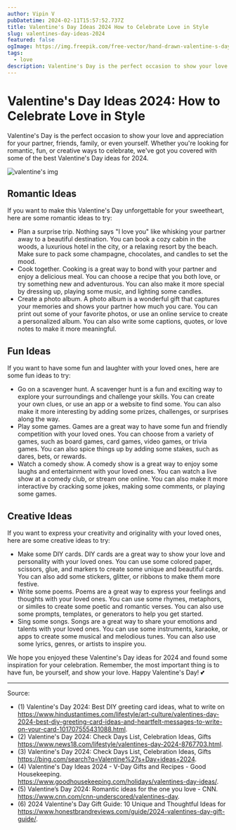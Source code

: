 ```yaml
---
author: Vipin V
pubDatetime: 2024-02-11T15:57:52.737Z
title: Valentine's Day Ideas 2024 How to Celebrate Love in Style
slug: valentines-day-ideas-2024
featured: false
ogImage: https://img.freepik.com/free-vector/hand-drawn-valentine-s-day-background_23-2148399453.jpg
tags:
  - love
description: Valentine's Day is the perfect occasion to show your love and appreciation for your partner, friends, family, or even yourself. Whether you're looking for romantic, fun, or creative ways to celebrate, we've got you covered with some of the best Valentine's Day ideas for 2024.
---
```


# Valentine's Day Ideas 2024: How to Celebrate Love in Style

Valentine's Day is the perfect occasion to show your love and appreciation for your partner, friends, family, or even yourself. Whether you're looking for romantic, fun, or creative ways to celebrate, we've got you covered with some of the best Valentine's Day ideas for 2024.

![valentine's img](https://img.freepik.com/free-vector/hand-drawn-valentine-s-day-background_23-2148399453.jpg)

## Romantic Ideas

If you want to make this Valentine's Day unforgettable for your sweetheart, here are some romantic ideas to try:

- Plan a surprise trip. Nothing says "I love you" like whisking your partner away to a beautiful destination. You can book a cozy cabin in the woods, a luxurious hotel in the city, or a relaxing resort by the beach. Make sure to pack some champagne, chocolates, and candles to set the mood.
- Cook together. Cooking is a great way to bond with your partner and enjoy a delicious meal. You can choose a recipe that you both love, or try something new and adventurous. You can also make it more special by dressing up, playing some music, and lighting some candles.
- Create a photo album. A photo album is a wonderful gift that captures your memories and shows your partner how much you care. You can print out some of your favorite photos, or use an online service to create a personalized album. You can also write some captions, quotes, or love notes to make it more meaningful.

## Fun Ideas

If you want to have some fun and laughter with your loved ones, here are some fun ideas to try:

- Go on a scavenger hunt. A scavenger hunt is a fun and exciting way to explore your surroundings and challenge your skills. You can create your own clues, or use an app or a website to find some. You can also make it more interesting by adding some prizes, challenges, or surprises along the way.
- Play some games. Games are a great way to have some fun and friendly competition with your loved ones. You can choose from a variety of games, such as board games, card games, video games, or trivia games. You can also spice things up by adding some stakes, such as dares, bets, or rewards.
- Watch a comedy show. A comedy show is a great way to enjoy some laughs and entertainment with your loved ones. You can watch a live show at a comedy club, or stream one online. You can also make it more interactive by cracking some jokes, making some comments, or playing some games.

## Creative Ideas

If you want to express your creativity and originality with your loved ones, here are some creative ideas to try:

- Make some DIY cards. DIY cards are a great way to show your love and personality with your loved ones. You can use some colored paper, scissors, glue, and markers to create some unique and beautiful cards. You can also add some stickers, glitter, or ribbons to make them more festive.
- Write some poems. Poems are a great way to express your feelings and thoughts with your loved ones. You can use some rhymes, metaphors, or similes to create some poetic and romantic verses. You can also use some prompts, templates, or generators to help you get started.
- Sing some songs. Songs are a great way to share your emotions and talents with your loved ones. You can use some instruments, karaoke, or apps to create some musical and melodious tunes. You can also use some lyrics, genres, or artists to inspire you.

We hope you enjoyed these Valentine's Day ideas for 2024 and found some inspiration for your celebration. Remember, the most important thing is to have fun, be yourself, and show your love. Happy Valentine's Day! 💕

---

Source:

- (1) Valentine's Day 2024: Best DIY greeting card ideas, what to write on https://www.hindustantimes.com/lifestyle/art-culture/valentines-day-2024-best-diy-greeting-card-ideas-and-heartfelt-messages-to-write-on-your-card-101707555431088.html.
- (2) Valentine's Day 2024: Check Days List, Celebration Ideas, Gifts https://www.news18.com/lifestyle/valentines-day-2024-8767703.html.
- (3) Valentine's Day 2024: Check Days List, Celebration Ideas, Gifts https://bing.com/search?q=Valentine%27s+Day+ideas+2024.
- (4) Valentine's Day Ideas 2024 - V-Day Gifts and Recipes - Good Housekeeping. https://www.goodhousekeeping.com/holidays/valentines-day-ideas/.
- (5) Valentine’s Day 2024: Romantic ideas for the one you love - CNN. https://www.cnn.com/cnn-underscored/valentines-day.
- (6) 2024 Valentine's Day Gift Guide: 10 Unique and Thoughtful Ideas for https://www.honestbrandreviews.com/guide/2024-valentines-day-gift-guide/.
